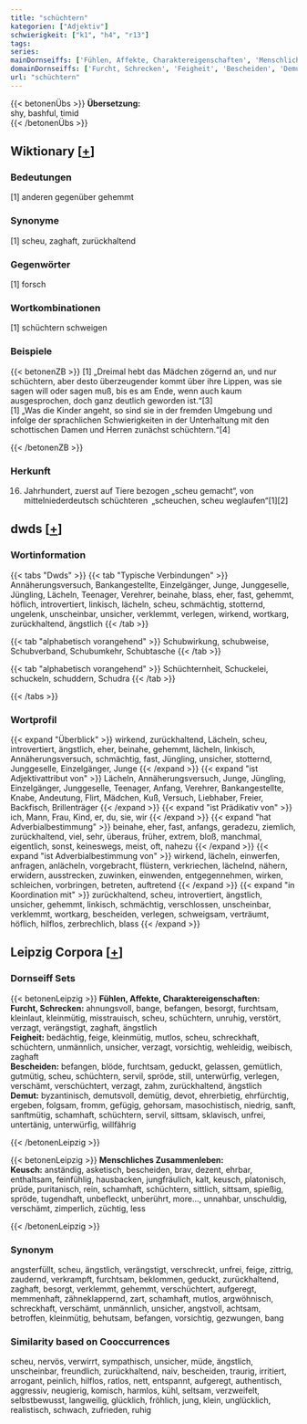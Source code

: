 ```yaml
---
title: "schüchtern"
kategorien: ["Adjektiv"]
schwierigkeit: ["k1", "h4", "r13"]
tags:
series:
mainDornseiffs: ['Fühlen, Affekte, Charaktereigenschaften', 'Menschliches Zusammenleben']
domainDornseiffs: ['Furcht, Schrecken', 'Feigheit', 'Bescheiden', 'Demut', 'Keusch']
url: "schüchtern"
---
```


{{< betonenÜbs >}}
**Übersetzung:**  
shy, bashful, timid  
{{< /betonenÜbs >}}

## Wiktionary [[+](https://de.wiktionary.org/wiki/schüchtern)]

### Bedeutungen
[1] anderen gegenüber gehemmt  

### Synonyme
[1] scheu, zaghaft, zurückhaltend  

### Gegenwörter
[1] forsch  

### Wortkombinationen
[1] schüchtern schweigen  

### Beispiele
{{< betonenZB >}}
[1] „Dreimal hebt das Mädchen zögernd an, und nur schüchtern, aber desto überzeugender kommt über ihre Lippen, was sie sagen will oder sagen muß, bis es am Ende, wenn auch kaum ausgesprochen, doch ganz deutlich geworden ist.“[3]  
[1] „Was die Kinder angeht, so sind sie in der fremden Umgebung und infolge der sprachlichen Schwierigkeiten in der Unterhaltung mit den schottischen Damen und Herren zunächst schüchtern.“[4]  

{{< /betonenZB >}}
### Herkunft
16. Jahrhundert, zuerst auf Tiere bezogen „scheu gemacht“, von mittelniederdeutsch schüchteren „scheuchen, scheu weglaufen“[1][2]  



## dwds [[+](https://www.dwds.de/wb/schüchtern)]

### Wortinformation
{{< tabs "Dwds" >}}
{{< tab "Typische Verbindungen" >}}
Annäherungsversuch, Bankangestellte, Einzelgänger, Junge, Junggeselle, Jüngling, Lächeln, Teenager, Verehrer, beinahe, blass, eher, fast, gehemmt, höflich, introvertiert, linkisch, lächeln, scheu, schmächtig, stotternd, ungelenk, unscheinbar, unsicher, verklemmt, verlegen, wirkend, wortkarg, zurückhaltend, ängstlich
{{< /tab >}}

{{< tab "alphabetisch vorangehend" >}}
Schubwirkung, schubweise, Schubverband, Schubumkehr, Schubtasche
{{< /tab >}}

{{< tab "alphabetisch vorangehend" >}}
Schüchternheit, Schuckelei, schuckeln, schuddern, Schudra
{{< /tab >}}

{{< /tabs >}}

### Wortprofil
{{< expand "Überblick" >}} wirkend, zurückhaltend, Lächeln, scheu, introvertiert, ängstlich, eher, beinahe, gehemmt, lächeln, linkisch, Annäherungsversuch, schmächtig, fast, Jüngling, unsicher, stotternd, Junggeselle, Einzelgänger, Junge {{< /expand >}}
{{< expand "ist Adjektivattribut von" >}} Lächeln, Annäherungsversuch, Junge, Jüngling, Einzelgänger, Junggeselle, Teenager, Anfang, Verehrer, Bankangestellte, Knabe, Andeutung, Flirt, Mädchen, Kuß, Versuch, Liebhaber, Freier, Backfisch, Brillenträger {{< /expand >}}
{{< expand "ist Prädikativ von" >}} ich, Mann, Frau, Kind, er, du, sie, wir {{< /expand >}}
{{< expand "hat Adverbialbestimmung" >}} beinahe, eher, fast, anfangs, geradezu, ziemlich, zurückhaltend, viel, sehr, überaus, früher, extrem, bloß, manchmal, eigentlich, sonst, keineswegs, meist, oft, nahezu {{< /expand >}}
{{< expand "ist Adverbialbestimmung von" >}} wirkend, lächeln, einwerfen, anfragen, anlächeln, vorgebracht, flüstern, verkriechen, lächelnd, nähern, erwidern, ausstrecken, zuwinken, einwenden, entgegennehmen, wirken, schleichen, vorbringen, betreten, auftretend {{< /expand >}}
{{< expand "in Koordination mit" >}} zurückhaltend, scheu, introvertiert, ängstlich, unsicher, gehemmt, linkisch, schmächtig, verschlossen, unscheinbar, verklemmt, wortkarg, bescheiden, verlegen, schweigsam, verträumt, höflich, hilflos, zerbrechlich, blass {{< /expand >}}

## Leipzig Corpora [[+](https://corpora.uni-leipzig.de/en/res?word=schüchtern&corpusId=deu_newscrawl-public_2018)]

### Dornseiff Sets
{{< betonenLeipzig >}}
**Fühlen, Affekte, Charaktereigenschaften:**  
**Furcht, Schrecken:** ahnungsvoll, bange, befangen, besorgt, furchtsam, kleinlaut, kleinmütig, misstrauisch, scheu, schüchtern, unruhig, verstört, verzagt, verängstigt, zaghaft, ängstlich  
**Feigheit:** bedächtig, feige, kleinmütig, mutlos, scheu, schreckhaft, schüchtern, unmännlich, unsicher, verzagt, vorsichtig, wehleidig, weibisch, zaghaft  
**Bescheiden:** befangen, blöde, furchtsam, geduckt, gelassen, gemütlich, gutmütig, scheu, schüchtern, servil, spröde, still, unterwürfig, verlegen, verschämt, verschüchtert, verzagt, zahm, zurückhaltend, ängstlich  
**Demut:** byzantinisch, demutsvoll, demütig, devot, ehrerbietig, ehrfürchtig, ergeben, folgsam, fromm, gefügig, gehorsam, masochistisch, niedrig, sanft, sanftmütig, schamhaft, schüchtern, servil, sittsam, sklavisch, unfrei, untertänig, unterwürfig, willfährig  

{{< /betonenLeipzig >}}


{{< betonenLeipzig >}}
**Menschliches Zusammenleben:**  
**Keusch:** anständig, asketisch, bescheiden, brav, dezent, ehrbar, enthaltsam, feinfühlig, hausbacken, jungfräulich, kalt, keusch, platonisch, prüde, puritanisch, rein, schamhaft, schüchtern, sittlich, sittsam, spießig, spröde, tugendhaft, unbefleckt, unberührt, more..., unnahbar, unschuldig, verschämt, zimperlich, züchtig, less  

{{< /betonenLeipzig >}}

### Synonym
angsterfüllt, scheu, ängstlich, verängstigt, verschreckt, unfrei, feige, zittrig, zaudernd, verkrampft, furchtsam, beklommen, geduckt, zurückhaltend, zaghaft, besorgt, verklemmt, gehemmt, verschüchtert, aufgeregt, memmenhaft, zähneklappernd, zart, schamhaft, mutlos, argwöhnisch, schreckhaft, verschämt, unmännlich, unsicher, angstvoll, achtsam, betroffen, kleinmütig, behutsam, befangen, vorsichtig, gezwungen, bang


### Similarity based on Cooccurrences
scheu, nervös, verwirrt, sympathisch, unsicher, müde, ängstlich, unscheinbar, freundlich, zurückhaltend, naiv, bescheiden, traurig, irritiert, arrogant, peinlich, hilflos, ratlos, nett, entspannt, aufgeregt, authentisch, aggressiv, neugierig, komisch, harmlos, kühl, seltsam, verzweifelt, selbstbewusst, langweilig, glücklich, fröhlich, jung, klein, unglücklich, realistisch, schwach, zufrieden, ruhig

